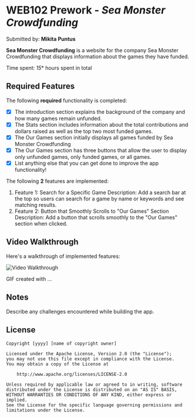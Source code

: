 # WEB102 Prework - *Sea Monster Crowdfunding*

Submitted by: **Mikita Puntus**

**Sea Monster Crowdfunding** is a website for the company Sea Monster Crowdfunding that displays information about the games they have funded.

Time spent: *15** hours spent in total

## Required Features

The following **required** functionality is completed:

* [X] The introduction section explains the background of the company and how many games remain unfunded.
* [X] The Stats section includes information about the total contributions and dollars raised as well as the top two most funded games.
* [X] The Our Games section initially displays all games funded by Sea Monster Crowdfunding
* [X] The Our Games section has three buttons that allow the user to display only unfunded games, only funded games, or all games.
* [X] List anything else that you can get done to improve the app functionality!

The following **2** features are implemented:
1. Feature 1: Search for a Specific Game
   Description: Add a search bar at the top so users can search for a game by name or keywords and see matching results.
2. Feature 2: Button that Smoothly Scrolls to "Our Games" Section
   Description: Add a button that scrolls smoothly to the "Our Games" section when clicked.


## Video Walkthrough

Here's a walkthrough of implemented features:

<img src='http://i.imgur.com/link/to/your/gif/file.gif' title='Video Walkthrough' width='' alt='Video Walkthrough' />

<!-- Replace this with whatever GIF tool you used! -->
GIF created with ...  
<!-- Recommended tools:
[Kap](https://getkap.co/) for macOS
[ScreenToGif](https://www.screentogif.com/) for Windows
[peek](https://github.com/phw/peek) for Linux. -->

## Notes

Describe any challenges encountered while building the app.

## License

    Copyright [yyyy] [name of copyright owner]

    Licensed under the Apache License, Version 2.0 (the "License");
    you may not use this file except in compliance with the License.
    You may obtain a copy of the License at

        http://www.apache.org/licenses/LICENSE-2.0

    Unless required by applicable law or agreed to in writing, software
    distributed under the License is distributed on an "AS IS" BASIS,
    WITHOUT WARRANTIES OR CONDITIONS OF ANY KIND, either express or implied.
    See the License for the specific language governing permissions and
    limitations under the License.
